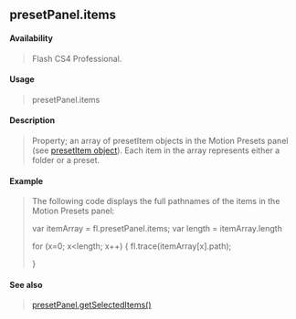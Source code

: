## presetPanel.items

#### Availability

> Flash CS4 Professional.

#### Usage

> presetPanel.items

#### Description

> Property; an array of presetItem objects in the Motion Presets panel (see [presetItem object](#_bookmark770)). Each item in the array represents either a folder or a preset.

#### Example

> The following code displays the full pathnames of the items in the Motion Presets panel:
>
> var itemArray = fl.presetPanel.items; var length = itemArray.length
>
> for (x=0; x\<length; x++) { fl.trace(itemArray\[x\].path);
>
> }

#### See also

> [presetPanel.getSelectedItems()](#_bookmark788)
